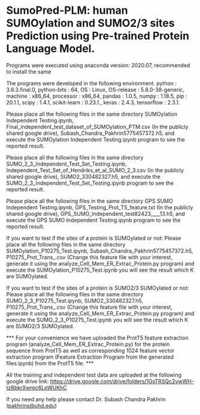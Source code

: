 # SumoPred-PLM: human SUMOylation and SUMO2/3 sites Prediction using Pre-trained Protein Language Model.

Programs were executed using anaconda version: 2020.07, recommended to install the same

The programs were developed in the following environment. python : 3.8.3.final.0, python-bits : 64, OS : Linux, OS-release : 5.8.0-38-generic, machine : x86_64, processor : x86_64, pandas : 1.0.5, numpy : 1.18.5, pip : 20.1.1, scipy : 1.4.1, scikit-learn : 0.23.1., keras : 2.4.3, tensorflow : 2.3.1.

Please place all the following files in the same directory
  SUMOylation Independent Testing.ipynb,
  Final_independent_test_dataset_of_SUMOylation_PTM.csv (In the publicly shared google drive),
  Subash_Chandra_Pakhrin5775457372.h5,
  and execute the SUMOylation Independent Testing.ipynb program to see the reported result.

Please place all the following files in the same directory
  SUMO_2_3_Independent_Test_Set_Testing.ipynb,
  Independent_Test_Set_of_Hendriks_et_al_SUMO_2_3.csv (In the publicly shared google drive),
  SUMO2_330482327.h5,
  and execute the SUMO_2_3_Independent_Test_Set_Testing.ipynb program to see the reported result.
  
Please place all the following files in the same directory
  GPS SUMO Independent Testing.ipynb,
  GPS_Testing_Prot_T5_feature.txt (In the publicly shared google drive),
  GPS_SUMO_Independent_test82423____13.h5,
  and execute the GPS SUMO Independent Testing.ipynb program to see the reported result.
 
If you want to test if the sites of a protein is SUMOylated or not:
   Please place all the following files in the same directory
   SUMOylation_P10275_Test.ipynb,
   Subash_Chandra_Pakhrin5775457372.h5,
   P10275_Prot_Trans_.csv (Change this feature file with your interest, generate it using the analyze_Cell_Mem_ER_Extrac_Protein.py program)
   and execute the SUMOylation_P10275_Test.ipynb you will see the result which K are SUMOylated.
   
If you want to test if the sites of a protein is SUMO2/3 SUMOylated or not:
   Please place all the following files in the same directory
   SUMO_2_3_P10275_Test.ipynb,
   SUMO2_330482327.h5,
   P10275_Prot_Trans_.csv (Change this feature file with your interest, generate it using the analyze_Cell_Mem_ER_Extrac_Protein.py program)
   and execute the SUMO_2_3_P10275_Test.ipynb you will see the result which K are SUMO2/3 SUMOylated.
   
  *** For your convenience we have uploaded the ProtT5 feature extraction program (analyze_Cell_Mem_ER_Extrac_Protein.py) for the protein sequence from ProtT5 as well as corresponding 1024 feature vector extraction program (Feature Extraction Program from the generated files.ipynb) from the ProtT5 file. ***

All the training and independent test data are uploaded at the following google drive link: https://drive.google.com/drive/folders/1GsTRSQc2vwWH-tzBbkrXwrec6LpWUKhC

If you need any help please contact Dr. Subash Chandra Pakhrin (pakhrins@uhd.edu) 

